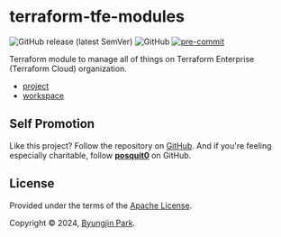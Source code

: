 # terraform-tfe-modules

![GitHub release (latest SemVer)](https://img.shields.io/github/v/release/tedilabs/terraform-tfe-modules?color=blue&sort=semver&style=flat-square)
![GitHub](https://img.shields.io/github/license/tedilabs/terraform-tfe-modules?color=blue&style=flat-square)
[![pre-commit](https://img.shields.io/badge/pre--commit-enabled-brightgreen?logo=pre-commit&logoColor=white&style=flat-square)](https://github.com/pre-commit/pre-commit)

Terraform module to manage all of things on Terraform Enterprise (Terraform Cloud) organization.

- [project](./modules/project/)
- [workspace](./modules/workspace/)


## Self Promotion

Like this project? Follow the repository on [GitHub](https://github.com/tedilabs/terraform-tfe-modules). And if you're feeling especially charitable, follow **[posquit0](https://github.com/posquit0)** on GitHub.


## License

Provided under the terms of the [Apache License](LICENSE).

Copyright © 2024, [Byungjin Park](https://www.posquit0.com).

